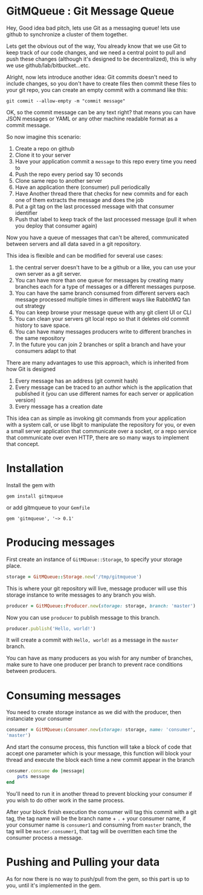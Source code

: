 # GitMQueue : Git Message Queue

Hey, Good idea bad pitch, lets use Git as a messaging queue! lets use github to
synchronize a cluster of them together.

Lets get the obvious out of the way, You already know that we use Git to keep
track of our code changes, and we need a central point to pull and push these
changes (although it's designed to be decentralized), this is why we use
github/lab/bitbucket...etc.

Alright, now lets introduce another idea: Git commits doesn't need to include
changes, so you don't have to create files then commit these files to
your git repo, you can create an empty commit with a command like this:

```
git commit --allow-empty -m "commit message"
```

OK, so the commit message can be any text right? that means you can have JSON
messages or YAML or any other machine readable format as a commit message.

So now imagine this scenario:

1. Create a repo on github
1. Clone it to your server
1. Have your application commit a `message` to this repo every time you need to
1. Push the repo every period say 10 seconds
1. Clone same repo to another server
1. Have an application there (consumer) pull periodically
1. Have Another thread there that checks for new commits and for each one of
   them extracts the message and does the job
1. Put a git tag on the last processed message with that consumer identifier
1. Push that label to keep track of the last processed message (pull it when you
   deploy that consumer again)

Now you have a queue of messages that can't be altered, communicated between
servers and all data saved in a git repository.

This idea is flexible and can be modified for several use cases:

1. the central server doesn't have to be a github or a like, you can use your
   own server as a git server.
1. You can have more than one queue for messages by creating many branches each
   for a type of messages or a different messages purpose.
1. You can have the same branch consumed from different servers each message
   processed multiple times in different ways like RabbitMQ fan out strategy
1. You can keep browse your message queue with any git client UI or CLI
1. You can clean your servers git local repo so that it deletes old commit
   history to save space.
1. You can have many messages producers write to different branches in the same
   repository
1. In the future you can join 2 branches or split a branch and have your
   consumers adapt to that


There are many advantages to use this approach, which is inherited from how Git
is designed

1. Every message has an address (git commit hash)
1. Every message can be traced to an author which is the application that
   published it (you can use different names for each server or application
   version)
1. Every message has a creation date

This idea can as simple as invoking git commands from your application with a
system call, or use libgit to manipulate the repository for you, or even a small
server application that communicate over a socket, or a repo service that
communicate over even HTTP, there are so many ways to implement that concept.

# Installation

Install the gem with
```
gem install gitmqueue
```

or add gitmqueue to your `Gemfile`
```
gem 'gitmqueue', '~> 0.1'
```


# Producing messages

First create an instance of `GitMQueue::Storage`, to specify your storage place.

```ruby
storage = GitMQueue::Storage.new('/tmp/gitmqueue')
```

This is where your git repository will live, message producer will use this
storage instance to write messages to any branch you wish.

```ruby
producer = GitMQueue::Producer.new(storage: storage, branch: 'master')
```

Now you can use `producer` to publish message to this branch.

```ruby
producer.publish('Hello, world!')
```

It will create a commit with `Hello, world!` as a message in the `master`
branch.

You can have as many producers as you wish for any number of branches, make sure
to have one producer per branch to prevent race conditions between producers.

# Consuming messages

You need to create storage instance as we did with the producer, then
instanciate your consumer

```ruby
consumer = GitMQueue::Consumer.new(storage: storage, name: 'consumer', branch:
'master')
```

And start the consume process, this function will take a block of code that
accept one parameter which is your message, this function will block your thread
and execute the block each time a new commit appear in the branch

```ruby
consumer.consume do |message|
    puts message
end
```

You'll need to run it in another thread to prevent blocking your consumer if you
wish to do other work in the same process.

After your block finish execution the consumer will tag this commit with a git
tag, the tag name will be the branch name + `.` + your consumer name, if your
consumer name is `consumer1` and consuming from `master` branch, the tag will be
`master.consumer1`, that tag will be overritten each time the consumer process a
message.

# Pushing and Pulling your data

As for now there is no way to push/pull from the gem, so this part is up to you,
until it's implemented in the gem.
